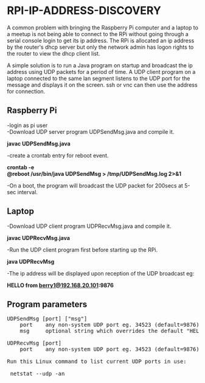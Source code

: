 # RPI-IP-ADDRESS-DISCOVERY

A common problem with bringing the Raspberry Pi computer and a laptop to a meetup is not being able to connect to the RPi without going through a serial console login to get its ip address. The RPi is allocated an ip address by the router's dhcp server but only the network admin has logon rights to the router to view the dhcp client list.

A simple solution is to run a Java program on startup and broadcast the ip address using UDP packets for a period of time. A UDP client program on a laptop connected to the same lan segment listens to the UDP port for the message and displays it on the screen. ssh or vnc can then use the address for connection.

Raspberry Pi
------------

-login as pi user  
-Download UDP server program UDPSendMsg.java and compile it.  

**javac UDPSendMsg.java**

-create a crontab entry for reboot event.

**crontab -e  
@reboot /usr/bin/java UDPSendMsg > /tmp/UDPSendMsg.log 2>&1**

-On a boot, the program will broadcast the UDP packet for 200secs at 5-sec interval.

Laptop
------

-Download UDP client program UDPRecvMsg.java and compile it.  

**javac UDPRecvMsg.java**

-Run the UDP client program first before starting up the RPi.

**java UDPRecvMsg**

-The ip address will be displayed upon reception of the UDP broadcast eg:

**HELLO from berry1@192.168.20.101:9876**

Program parameters
------------------
<pre>
UDPSendMsg [port] ["msg"]
    port    any non-system UDP port eg. 34523 (default=9876)  
    msg     optional string which overrides the default "HELLO from <hostname>"
  
UDPRecvMsg [port]
    port    any non-system UDP port eg. 34523 (default=9876). Must match UDPSendMsg's port.

Run this Linux command to list current UDP ports in use:

 netstat --udp -an
</pre>
 
